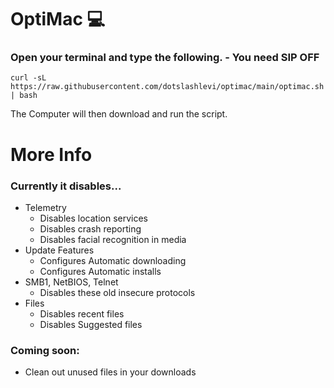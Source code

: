 # OptiMac 💻

### Open your terminal and type the following. - You need SIP OFF
```
curl -sL https://raw.githubusercontent.com/dotslashlevi/optimac/main/optimac.sh | bash
```
The Computer will then download and run the script.

# More Info

### Currently it disables...
- Telemetry
  - Disables location services
  - Disables crash reporting
  - Disables facial recognition in media
- Update Features
  - Configures Automatic downloading
  - Configures Automatic installs
- SMB1, NetBIOS, Telnet
  - Disables these old insecure protocols
- Files
  - Disables recent files
  - Disables Suggested files

### Coming soon:
  - Clean out unused files in your downloads
